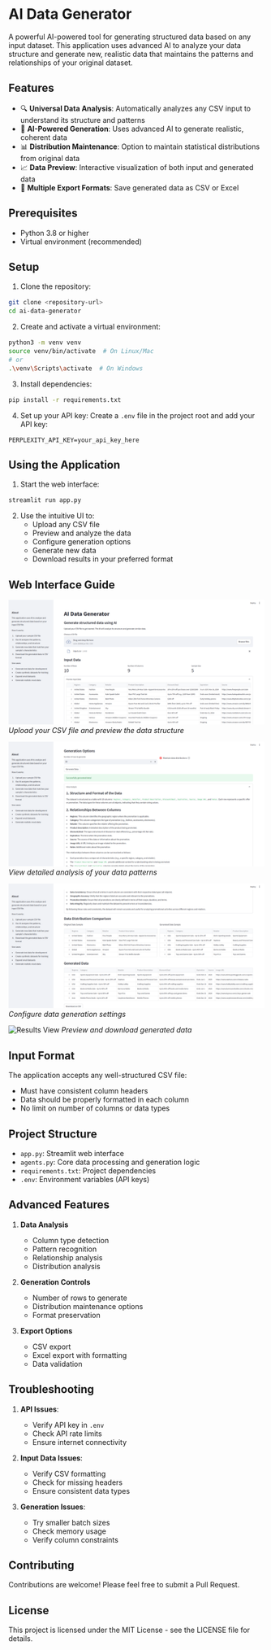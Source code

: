 # AI Data Generator

A powerful AI-powered tool for generating structured data based on any input dataset. This application uses advanced AI to analyze your data structure and generate new, realistic data that maintains the patterns and relationships of your original dataset.

## Features

- 🔍 **Universal Data Analysis**: Automatically analyzes any CSV input to understand its structure and patterns
- 🤖 **AI-Powered Generation**: Uses advanced AI to generate realistic, coherent data
- 📊 **Distribution Maintenance**: Option to maintain statistical distributions from original data
- 📈 **Data Preview**: Interactive visualization of both input and generated data
- 💾 **Multiple Export Formats**: Save generated data as CSV or Excel

## Prerequisites

- Python 3.8 or higher
- Virtual environment (recommended)

## Setup

1. Clone the repository:
```bash
git clone <repository-url>
cd ai-data-generator
```

2. Create and activate a virtual environment:
```bash
python3 -m venv venv
source venv/bin/activate  # On Linux/Mac
# or
.\venv\Scripts\activate  # On Windows
```

3. Install dependencies:
```bash
pip install -r requirements.txt
```

4. Set up your API key:
Create a `.env` file in the project root and add your API key:
```
PERPLEXITY_API_KEY=your_api_key_here
```

## Using the Application

1. Start the web interface:
```bash
streamlit run app.py
```

2. Use the intuitive UI to:
   - Upload any CSV file
   - Preview and analyze the data
   - Configure generation options
   - Generate new data
   - Download results in your preferred format

## Web Interface Guide

![Data Upload](images/upload.png)
*Upload your CSV file and preview the data structure*

![Analysis View](images/analysis.png)
*View detailed analysis of your data patterns*

![Generation Options](images/options.png)
*Configure data generation settings*

![Results View](images/results.png)
*Preview and download generated data*

## Input Format

The application accepts any well-structured CSV file:
- Must have consistent column headers
- Data should be properly formatted in each column
- No limit on number of columns or data types

## Project Structure

- `app.py`: Streamlit web interface
- `agents.py`: Core data processing and generation logic
- `requirements.txt`: Project dependencies
- `.env`: Environment variables (API keys)

## Advanced Features

1. **Data Analysis**
   - Column type detection
   - Pattern recognition
   - Relationship analysis
   - Distribution analysis

2. **Generation Controls**
   - Number of rows to generate
   - Distribution maintenance options
   - Format preservation

3. **Export Options**
   - CSV export
   - Excel export with formatting
   - Data validation

## Troubleshooting

1. **API Issues**:
   - Verify API key in `.env`
   - Check API rate limits
   - Ensure internet connectivity

2. **Input Data Issues**:
   - Verify CSV formatting
   - Check for missing headers
   - Ensure consistent data types

3. **Generation Issues**:
   - Try smaller batch sizes
   - Check memory usage
   - Verify column constraints

## Contributing

Contributions are welcome! Please feel free to submit a Pull Request.

## License

This project is licensed under the MIT License - see the LICENSE file for details.
